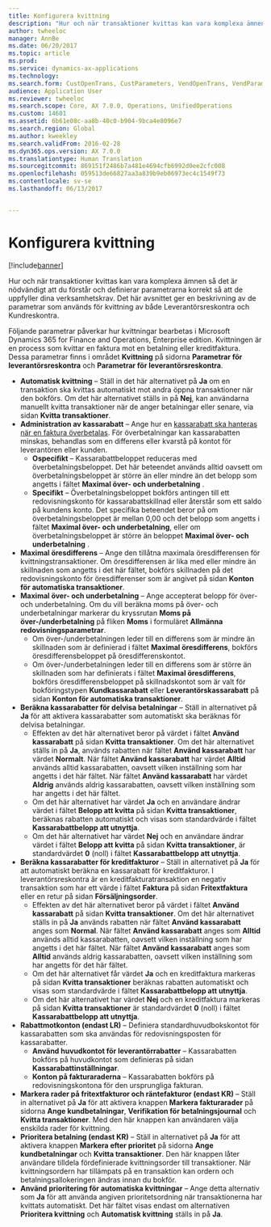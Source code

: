 ```yaml
---
title: Konfigurera kvittning
description: "Hur och när transaktioner kvittas kan vara komplexa ämnen så det är nödvändigt att du förstår och definierar parametrarna korrekt så att de uppfyller dina verksamhetskrav. Det här avsnittet ger en beskrivning av de parametrar som används för kvittning av både Leverantörsreskontra och Kundreskontra."
author: twheeloc
manager: AnnBe
ms.date: 06/20/2017
ms.topic: article
ms.prod: 
ms.service: dynamics-ax-applications
ms.technology: 
ms.search.form: CustOpenTrans, CustParameters, VendOpenTrans, VendParameters
audience: Application User
ms.reviewer: twheeloc
ms.search.scope: Core, AX 7.0.0, Operations, UnifiedOperations
ms.custom: 14601
ms.assetid: 6b61e08c-aa8b-40c0-b904-9bca4e8096e7
ms.search.region: Global
ms.author: kweekley
ms.search.validFrom: 2016-02-28
ms.dyn365.ops.version: AX 7.0.0
ms.translationtype: Human Translation
ms.sourcegitcommit: 869151f2486b7a481e4694cfb6992d0ee2cfc008
ms.openlocfilehash: 059513de66827aa3a839b9eb06973ec4c1549f73
ms.contentlocale: sv-se
ms.lasthandoff: 06/13/2017


---
```


# <a name="configure-settlement"></a>Konfigurera kvittning

[!include[banner](../includes/banner.md)]


Hur och när transaktioner kvittas kan vara komplexa ämnen så det är nödvändigt att du förstår och definierar parametrarna korrekt så att de uppfyller dina verksamhetskrav. Det här avsnittet ger en beskrivning av de parametrar som används för kvittning av både Leverantörsreskontra och Kundreskontra. 

Följande parametrar påverkar hur kvittningar bearbetas i Microsoft Dynamics 365 for Finance and Operations, Enterprise edition. Kvittningen är en process som kvittar en faktura mot en betalning eller kreditfaktura. Dessa parametrar finns i området **Kvittning** på sidorna **Parametrar för leverantörsreskontra** och **Parametrar för leverantörsreskontra**.

-   **Automatisk kvittning** – Ställ in det här alternativet på **Ja** om en transaktion ska kvittas automatiskt mot andra öppna transaktioner när den bokförs. Om det här alternativet ställs in på **Nej**, kan användarna manuellt kvitta transaktioner när de anger betalningar eller senare, via sidan **Kvitta transaktioner**.
-   **Administration av kassarabatt** – Ange hur en [kassarabatt ska hanteras när en faktura överbetalas](cash-discount-handling-overpayments.md). För överbetalningar kan kassarabatten minskas, behandlas som en differens eller kvarstå på kontot för leverantören eller kunden.
    -   **Ospecifikt** – Kassarabattbeloppet reduceras med överbetalningsbeloppet. Det här beteendet används alltid oavsett om överbetalningsbeloppet är större än eller mindre än det belopp som angetts i fältet **Maximal över- och underbetalning** .
    -   **Specifikt** – Överbetalningsbeloppet bokförs antingen till ett redovisningskonto för kassarabattskillnad eller återstår som ett saldo på kundens konto. Det specifika beteendet beror på om överbetalningsbeloppet är mellan 0,00 och det belopp som angetts i fältet **Maximal över- och underbetalning**, eller om överbetalningsbeloppet är större än beloppet **Maximal över- och underbetalning** .
-   **Maximal öresdifferens** – Ange den tillåtna maximala öresdifferensen för kvittningstransaktioner. Om öresdifferensen är lika med eller mindre än skillnaden som angetts i det här fältet, bokförs skillnaden på det redovisningskonto för öresdifferenser som är angivet på sidan **Konton för automatiska transaktioner**.
-   **Maximal över- och underbetalning** – Ange accepterat belopp för över- och underbetalning. Om du vill beräkna moms på över- och underbetalningar markerar du kryssrutan **Moms på över-/underbetalning** på fliken **Moms** i formuläret **Allmänna redovisningsparametrar**.
    -   Om över-/underbetalningen leder till en differens som är mindre än skillnaden som är definierad i fältet **Maximal öresdifferens**, bokförs öresdifferensbeloppet på öresdifferenskontot.
    -   Om över-/underbetalningen leder till en differens som är större än skillnaden som har definierats i fältet **Maximal öresdifferens**, bokförs öresdifferensbeloppet på skillnadskontot som är valt för bokföringstypen **Kundkassarabatt** eller **Leverantörskassarabatt** på sidan **Konton för automatiska transaktioner**.
-   **Beräkna kassarabatter för delvisa betalningar** – Ställ in alternativet på **Ja** för att aktivera kassarabatter som automatiskt ska beräknas för delvisa betalningar.
    -   Effekten av det här alternativet beror på värdet i fältet **Använd kassarabatt** på sidan **Kvitta transaktioner**. Om det här alternativet ställs in på **Ja**, används rabatten när fältet **Använd kassarabatt** har värdet **Normalt**. När fältet **Använd kassarabatt** har värdet **Alltid** används alltid kassarabatten, oavsett vilken inställning som har angetts i det här fältet. När fältet **Använd kassarabatt** har värdet **Aldrig** används aldrig kassarabatten, oavsett vilken inställning som har angetts i det här fältet.
    -   Om det här alternativet har värdet **Ja** och en användare ändrar värdet i fältet **Belopp att kvitta** på sidan **Kvitta transaktioner**, beräknas rabatten automatiskt och visas som standardvärde i fältet **Kassarabattbelopp att utnyttja**.
    -   Om det här alternativet har värdet **Nej** och en användare ändrar värdet i fältet **Belopp att kvitta** på sidan **Kvitta transaktioner**, är standardvärdet **0** (noll) i fältet **Kassarabattbelopp att utnyttja**.
-   **Beräkna kassarabatter för kreditfakturor** – Ställ in alternativet på **Ja** för att automatiskt beräkna en kassarabatt för kreditfakturor. I leverantörsreskontra är en kreditfakturatransaktion en negativ transaktion som har ett värde i fältet **Faktura** på sidan **Fritextfaktura** eller en retur på sidan **Försäljningsorder**.
    -   Effekten av det här alternativet beror på värdet i fältet **Använd kassarabatt** på sidan **Kvitta transaktioner**. Om det här alternativet ställs in på **Ja** används rabatten när fältet ****Använd kassarabatt**** anges som **Normal**. När fältet ****Använd kassarabatt**** anges som **Alltid** används alltid kassarabatten, oavsett vilken inställning som har angetts i det här fältet. När fältet ****Använd kassarabatt**** anges som **Alltid** används aldrig kassarabatten, oavsett vilken inställning som har angetts för det här fältet.
    -   Om det här alternativet får värdet **Ja** och en kreditfaktura markeras på sidan **Kvitta transaktioner** beräknas rabatten automatiskt och visas som standardvärde i fältet **Kassarabattbelopp att utnyttja**.
    -   Om det här alternativet har värdet **Nej** och en kreditfaktura markeras på sidan **Kvitta transaktioner** är standardvärdet **0** (noll) i fältet **Kassarabattbelopp att utnyttja**.
-   **Rabattmotkonton (endast LR)** – Definiera standardhuvudbokskontot för kassarabatten som ska användas för redovisningsposten för kassarabatter.
    -   **Använd huvudkontot för leverantörrabatter** – Kassarabatten bokförs på huvudkontot som definieras på sidan **Kassarabattinställningar**.
    -   **Konton på fakturaraderna** – Kassarabatten bokförs på redovisningskontona för den ursprungliga fakturan.
-   **Markera rader på fritextfakturor och räntefakturor (endast KR)** – Ställ in alternativet på **Ja** för att aktivera knappen **Markera fakturarader** på sidorna **Ange kundbetalningar**, **Verifikation för betalningsjournal** och **Kvitta transaktioner**. Med den här knappen kan användaren välja enskilda rader för kvittning.
-   **Prioritera betalning (endast KR)** – Ställ in alternativet på **Ja** för att aktivera knappen **Markera efter prioritet** på sidorna **Ange kundbetalningar** och **Kvitta transaktioner**. Den här knappen låter användare tilldela fördefinierade kvittningsorder till transaktioner.  När kvittningsordern har tillämpats på en transaktion kan ordern och betalningsallokeringen ändras innan du bokför.
-   **Använd prioritering för automatiska kvittningar** – Ange detta alternativ som **Ja** för att använda angiven prioritetsordning när transaktionerna har kvittats automatiskt. Det här fältet visas endast om alternativen **Prioritera kvittning** och **Automatisk kvittning** ställs in på **Ja**.





